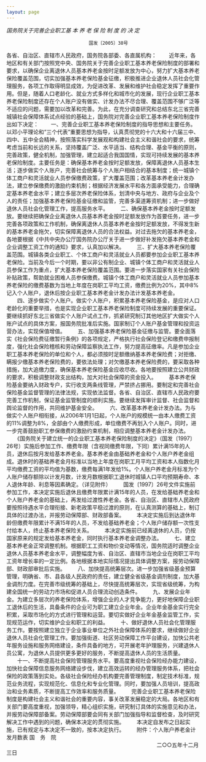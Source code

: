 ```yaml
---
layout: page
---
```


*国务院关于完善企业职工基 本 养 老 保 险 制 度 的 决 定*

                                  国发〔2005〕38号

各省、自治区、直辖市人民政府，国务院各部委、各直属机构：
　　近年来，各地区和有关部门按照党中央、国务院关于完善企业职工基本养老保险制度的部署和要求，以确保企业离退休人员基本养老金按时足额发放为中心，努力扩大基本养老保险覆盖范围，切实加强基本养老保险基金征缴，积极推进企业退休人员社会化管理服务，各项工作取得明显成效，为促进改革、发展和维护社会稳定发挥了重要作用。但是，随着人口老龄化、就业方式多样化和城市化的发展，现行企业职工基本养老保险制度还存在个人账户没有做实、计发办法不尽合理、覆盖范围不够广泛等不适应的问题，需要加以改革和完善。为此，在充分调查研究和总结东北三省完善城镇社会保障体系试点经验的基础上，国务院对完善企业职工基本养老保险制度作出如下决定：
　　一、完善企业职工基本养老保险制度的指导思想和主要任务。以邓小平理论和“三个代表”重要思想为指导，认真贯彻党的十六大和十六届三中、四中、五中全会精神，按照落实科学发展观和构建社会主义和谐社会的要求，统筹考虑当前和长远的关系，坚持覆盖广泛、水平适当、结构合理、基金平衡的原则，完善政策，健全机制，加强管理，建立起适合我国国情，实现可持续发展的基本养老保险制度。主要任务是：确保基本养老金按时足额发放，保障离退休人员基本生活；逐步做实个人账户，完善社会统筹与个人账户相结合的基本制度；统一城镇个体工商户和灵活就业人员参保缴费政策，扩大覆盖范围；改革基本养老金计发办法，建立参保缴费的激励约束机制；根据经济发展水平和各方面承受能力，合理确定基本养老金水平；建立多层次养老保险体系，划清中央与地方、政府与企业及个人的责任；加强基本养老保险基金征缴和监管，完善多渠道筹资机制；进一步做好退休人员社会化管理工作，提高服务水平。
　　二、确保基本养老金按时足额发放。要继续把确保企业离退休人员基本养老金按时足额发放作为首要任务，进一步完善各项政策和工作机制，确保离退休人员基本养老金按时足额发放，不得发生新的基本养老金拖欠，切实保障离退休人员的合法权益。对过去拖欠的基本养老金，各地要根据《中共中央办公厅国务院办公厅关于进一步做好补发拖欠基本养老金和企业调整工资工作的通知》要求，认真加以解决。
　　三、扩大基本养老保险覆盖范围。城镇各类企业职工、个体工商户和灵活就业人员都要参加企业职工基本养老保险。当前及今后一个时期，要以非公有制企业、城镇个体工商户和灵活就业人员参保工作为重点，扩大基本养老保险覆盖范围。要进一步落实国家有关社会保险补贴政策，帮助就业困难人员参保缴费。城镇个体工商户和灵活就业人员参加基本养老保险的缴费基数为当地上年度在岗职工平均工资，缴费比例为20%，其中8%记入个人账户，退休后按企业职工基本养老金计发办法计发基本养老金。
　　四、逐步做实个人账户。做实个人账户，积累基本养老保险基金，是应对人口老龄化的重要举措，也是实现企业职工基本养老保险制度可持续发展的重要保证。要继续抓好东北三省做实个人账户试点工作，抓紧研究制订其他地区扩大做实个人账户试点的具体方案，报国务院批准后实施。国家制订个人账户基金管理和投资运营办法，实现保值增值。
　　五、加强基本养老保险基金征缴与监管。要全面落实《社会保险费征缴暂行条例》的各项规定，严格执行社会保险登记和缴费申报制度，强化社会保险稽核和劳动保障监察执法工作，努力提高征缴率。凡是参加企业职工基本养老保险的单位和个人，都必须按时足额缴纳基本养老保险费；对拒缴、瞒报少缴基本养老保险费的，要依法处理；对欠缴基本养老保险费的，要采取各种措施，加大追缴力度，确保基本养老保险基金应收尽收。各地要按照建立公共财政的要求，积极调整财政支出结构，加大对社会保障的资金投入。
　　基本养老保险基金要纳入财政专户，实行收支两条线管理，严禁挤占挪用。要制定和完善社会保险基金监督管理的法律法规，实现依法监督。各省、自治区、直辖市人民政府要完善工作机制，保证基金监管制度的顺利实施。要继续发挥审计监督、社会监督和舆论监督的作用，共同维护基金安全。
　　六、改革基本养老金计发办法。为与做实个人账户相衔接，从2006年1月1日起，个人账户的规模统一由本人缴费工资的11%调整为8%，全部由个人缴费形成，单位缴费不再划入个人账户。同时，进一步完善鼓励职工参保缴费的激励约束机制，相应调整基本养老金计发办法。
　　《国务院关于建立统一的企业职工基本养老保险制度的决定》（国发〔1997〕26号）实施后参加工作、缴费年限（含视同缴费年限，下同）累计满15年的人员，退休后按月发给基本养老金。基本养老金由基础养老金和个人账户养老金组成。退休时的基础养老金月标准以当地上年度在岗职工月平均工资和本人指数化月平均缴费工资的平均值为基数，缴费每满1年发给1%。个人账户养老金月标准为个人账户储存额除以计发月数，计发月数根据职工退休时城镇人口平均预期寿命、本人退休年龄、利息等因素确定。（详见附件）
　　国发〔1997〕26号文件实施前参加工作，本决定实施后退休且缴费年限累计满15年的人员，在发给基础养老金和个人账户养老金的基础上，再发给过渡性养老金。各省、自治区、直辖市人民政府要按照待遇水平合理衔接、新老政策平稳过渡的原则，在认真测算的基础上，制订具体的过渡办法，并报劳动保障部、财政部备案。
　　本决定实施后到达退休年龄但缴费年限累计不满15年的人员，不发给基础养老金；个人账户储存额一次性支付给本人，终止基本养老保险关系。
　　本决定实施前已经离退休的人员，仍按国家原来的规定发给基本养老金，同时执行基本养老金调整办法。
　　七、建立基本养老金正常调整机制。根据职工工资和物价变动等情况，国务院适时调整企业退休人员基本养老金水平，调整幅度为省、自治区、直辖市当地企业在岗职工平均工资年增长率的一定比例。各地根据本地实际情况提出具体调整方案，报劳动保障部、财政部审批后实施。
　　八、加快提高统筹层次。进一步加强省级基金预算管理，明确省、市、县各级人民政府的责任，建立健全省级基金调剂制度，加大基金调剂力度。在完善市级统筹的基础上，尽快提高统筹层次，实现省级统筹，为构建全国统一的劳动力市场和促进人员合理流动创造条件。
　　九、发展企业年金。为建立多层次的养老保险体系，增强企业的人才竞争能力，更好地保障企业职工退休后的生活，具备条件的企业可为职工建立企业年金。企业年金基金实行完全积累，采取市场化的方式进行管理和运营。要切实做好企业年金基金监管工作，实现规范运作，切实维护企业和职工的利益。
　　十、做好退休人员社会化管理服务工作。要按照建立独立于企业事业单位之外社会保障体系的要求，继续做好企业退休人员社会化管理工作。要加强街道、社区劳动保障工作平台建设，加快公共老年服务设施和服务网络建设，条件具备的地方，可开展老年护理服务，兴建退休人员公寓，为退休人员提供更多更好的服务，不断提高退休人员的生活质量。
　　十一、不断提高社会保险管理服务水平。要高度重视社会保险经办能力建设，加快社会保障信息服务网络建设步伐，建立高效运转的经办管理服务体系，把社会保险的政策落到实处。各级社会保险经办机构要完善管理制度，制定技术标准，规范业务流程，实现规范化、信息化和专业化管理。同时，要加强人员培训，提高政治和业务素质，不断提高工作效率和服务质量。
　　完善企业职工基本养老保险制度是构建社会主义和谐社会的重要内容，事关改革发展稳定的大局。各地区和有关部门要高度重视，加强领导，精心组织实施，研究制订具体的实施意见和办法，并报劳动保障部备案。劳动保障部要会同有关部门加强指导和监督检查，及时研究解决工作中遇到的问题，确保本决定的贯彻实施。
　　本决定自发布之日起实施，已有规定与本决定不一致的，按本决定执行。
　　附件：个人账户养老金计发月数表
                                                    国　务　院
　　　　　　　　　　　　　　　　　　　　　　　　　　　　二○○五年十二月三日
